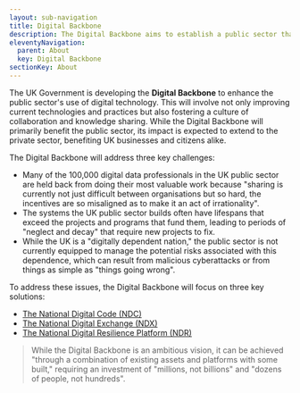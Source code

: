 ```yaml
---
layout: sub-navigation
title: Digital Backbone
description: The Digital Backbone aims to establish a public sector that is "transformed, sharing, resilient, and high integrity" by creating a more unified and efficient approach to digital service delivery.
eleventyNavigation:
  parent: About
  key: Digital Backbone
sectionKey: About
---
```


The UK Government is developing the **Digital Backbone** to enhance the public sector's use of digital technology. This will involve not only improving current technologies and practices but also fostering a culture of collaboration and knowledge sharing. While the Digital Backbone will primarily benefit the public sector, its impact is expected to extend to the private sector, benefiting UK businesses and citizens alike.

The Digital Backbone will address three key challenges:

- Many of the 100,000 digital data professionals in the UK public sector are held back from doing their most valuable work because "sharing is currently not just difficult between organisations but so hard, the incentives are so misaligned as to make it an act of irrationality".
- The systems the UK public sector builds often have lifespans that exceed the projects and programs that fund them, leading to periods of "neglect and decay" that require new projects to fix.
- While the UK is a "digitally dependent nation," the public sector is not currently equipped to manage the potential risks associated with this dependence, which can result from malicious cyberattacks or from things as simple as "things going wrong".

To address these issues, the Digital Backbone will focus on three key solutions:

- [The National Digital Code (NDC)](NDC/)
- [The National Digital Exchange (NDX)](NDX/)
- [The National Digital Resilience Platform (NDR)](NDR/)

> While the Digital Backbone is an ambitious vision, it can be achieved "through a combination of existing assets and platforms with some built," requiring an investment of "millions, not billions" and "dozens of people, not hundreds".
